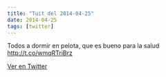 ```yaml
---
title: "Tuit del 2014-04-25"
date: 2014-04-25
tags: [twitter]
---
```


Todos a dormir en pelota, que es bueno para la salud http://t.co/wmqRTriBrz



[Ver en Twitter](https://twitter.com/i/web/status/459713603764248577)
